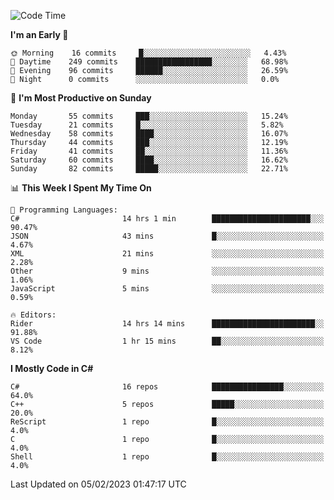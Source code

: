 <!--START_SECTION:waka-->
![Code Time](http://img.shields.io/badge/Code%20Time-908%20hrs%2028%20mins-blue)

**I'm an Early 🐤** 

```text
🌞 Morning    16 commits     █░░░░░░░░░░░░░░░░░░░░░░░░   4.43% 
🌆 Daytime    249 commits    █████████████████░░░░░░░░   68.98% 
🌃 Evening    96 commits     ██████░░░░░░░░░░░░░░░░░░░   26.59% 
🌙 Night      0 commits      ░░░░░░░░░░░░░░░░░░░░░░░░░   0.0%

```
📅 **I'm Most Productive on Sunday** 

```text
Monday       55 commits     ███░░░░░░░░░░░░░░░░░░░░░░   15.24% 
Tuesday      21 commits     █░░░░░░░░░░░░░░░░░░░░░░░░   5.82% 
Wednesday    58 commits     ████░░░░░░░░░░░░░░░░░░░░░   16.07% 
Thursday     44 commits     ███░░░░░░░░░░░░░░░░░░░░░░   12.19% 
Friday       41 commits     ██░░░░░░░░░░░░░░░░░░░░░░░   11.36% 
Saturday     60 commits     ████░░░░░░░░░░░░░░░░░░░░░   16.62% 
Sunday       82 commits     █████░░░░░░░░░░░░░░░░░░░░   22.71%

```


📊 **This Week I Spent My Time On** 

```text
💬 Programming Languages: 
C#                       14 hrs 1 min        ██████████████████████░░░   90.47% 
JSON                     43 mins             █░░░░░░░░░░░░░░░░░░░░░░░░   4.67% 
XML                      21 mins             ░░░░░░░░░░░░░░░░░░░░░░░░░   2.28% 
Other                    9 mins              ░░░░░░░░░░░░░░░░░░░░░░░░░   1.06% 
JavaScript               5 mins              ░░░░░░░░░░░░░░░░░░░░░░░░░   0.59%

🔥 Editors: 
Rider                    14 hrs 14 mins      ███████████████████████░░   91.88% 
VS Code                  1 hr 15 mins        ██░░░░░░░░░░░░░░░░░░░░░░░   8.12%

```

**I Mostly Code in C#** 

```text
C#                       16 repos            ████████████████░░░░░░░░░   64.0% 
C++                      5 repos             █████░░░░░░░░░░░░░░░░░░░░   20.0% 
ReScript                 1 repo              █░░░░░░░░░░░░░░░░░░░░░░░░   4.0% 
C                        1 repo              █░░░░░░░░░░░░░░░░░░░░░░░░   4.0% 
Shell                    1 repo              █░░░░░░░░░░░░░░░░░░░░░░░░   4.0%

```



 Last Updated on 05/02/2023 01:47:17 UTC
<!--END_SECTION:waka-->
